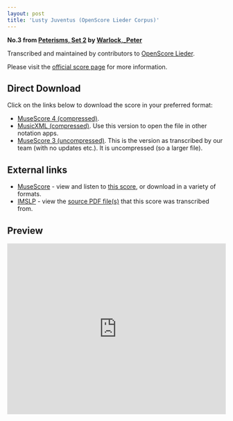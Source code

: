 ```yaml
---
layout: post
title: 'Lusty Juventus (OpenScore Lieder Corpus)'
---
```


__No.3 from [Peterisms, Set 2](https://fourscoreandmore.org/openscore/lieder/Warlock,_Peter/Peterisms,_Set_2/) by [Warlock,_Peter](https://fourscoreandmore.org/openscore/lieder/Warlock,_Peter)__

Transcribed and maintained by contributors to [OpenScore Lieder].

Please visit the [official score page] for more information.

[official score page]: https://musescore.com/openscore-lieder-corpus/scores/6447910
[OpenScore Lieder]: https://musescore.com/openscore-lieder-corpus

## Direct Download

Click on the links below to download the score in your preferred format:
- [MuseScore 4 (compressed)](https://fourscoreandmore.org/openscore/lieder/Warlock,_Peter/Peterisms,_Set_2/3_Lusty_Juventus.mscz).
- [MusicXML (compressed)](https://fourscoreandmore.org/openscore/lieder/Warlock,_Peter/Peterisms,_Set_2/3_Lusty_Juventus.mxl). Use this version to open the file in other notation apps.
- [MuseScore 3 (uncompressed)](https://raw.githubusercontent.com/OpenScore/Lieder/refs/heads/main/scores/Warlock,_Peter/Peterisms,_Set_2/3_Lusty_Juventus/lc6447910.mscx). This is the version as transcribed by our team (with no updates etc.). It is uncompressed (so a larger file).

## External links

- [MuseScore] - view and listen to [this score][MuseScore], or download in a variety of formats.
- [IMSLP] - view the [source PDF file(s)][IMSLP] that this score was transcribed from.

[MuseScore]: https://musescore.com/score/6447910
[IMSLP]: https://imslp.org/wiki/Special:ReverseLookup/476183

## Preview

<iframe width="100%" height="394" src="https://musescore.com/openscore-lieder-corpus/scores/6447910/embed" frameborder="0" allowfullscreen allow="autoplay; fullscreen"></iframe>

